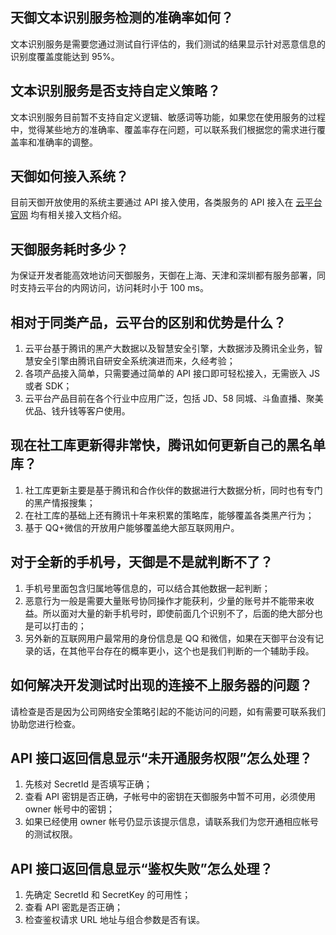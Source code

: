 ## 天御文本识别服务检测的准确率如何？

文本识别服务是需要您通过测试自行评估的，我们测试的结果显示针对恶意信息的识别度覆盖度能达到 95%。

## 文本识别服务是否支持自定义策略？

文本识别服务目前暂不支持自定义逻辑、敏感词等功能，如果您在使用服务的过程中，觉得某些地方的准确率、覆盖率存在问题，可以联系我们根据您的需求进行覆盖率和准确率的调整。

## 天御如何接入系统？

目前天御开放使用的系统主要通过 API 接入使用，各类服务的 API 接入在 [云平台官网](http://tce.fsphere.cn/) 均有相关接入文档介绍。

## 天御服务耗时多少？

为保证开发者能高效地访问天御服务，天御在上海、天津和深圳都有服务部署，同时支持云平台的内网访问，访问耗时小于 100 ms。

## 相对于同类产品，云平台的区别和优势是什么？

1. 云平台基于腾讯的黑产大数据以及智慧安全引擎，大数据涉及腾讯全业务，智慧安全引擎由腾讯自研安全系统演进而来，久经考验； 
2. 各项产品接入简单，只需要通过简单的 API 接口即可轻松接入，无需嵌入 JS 或者 SDK；
3. 云平台产品目前在各个行业中应用广泛，包括 JD、58 同城、斗鱼直播、聚美优品、钱升钱等客户使用。

## 现在社工库更新得非常快，腾讯如何更新自己的黑名单库？

1. 社工库更新主要是基于腾讯和合作伙伴的数据进行大数据分析，同时也有专门的黑产情报搜集；
2. 在社工库的基础上还有腾讯十年来积累的策略库，能够覆盖各类黑产行为；
3. 基于 QQ+微信的开放用户能够覆盖绝大部互联网用户。

## 对于全新的手机号，天御是不是就判断不了？

1. 手机号里面包含归属地等信息的，可以结合其他数据一起判断；
2. 恶意行为一般是需要大量账号协同操作才能获利，少量的账号并不能带来收益。所以面对大量的新手机号时，即使前面几个识别不了，后面的绝大部分也是可以打击的；
3. 另外新的互联网用户最常用的身份信息是 QQ 和微信，如果在天御平台没有记录的话，在其他平台存在的概率更小，这个也是我们判断的一个辅助手段。

## 如何解决开发测试时出现的连接不上服务器的问题？

请检查是否是因为公司网络安全策略引起的不能访问的问题，如有需要可联系我们协助您进行检查。

## API 接口返回信息显示“未开通服务权限”怎么处理？

1. 先核对 SecretId 是否填写正确；
2. 查看 API 密钥是否正确，子帐号中的密钥在天御服务中暂不可用，必须使用 owner 帐号中的密钥；
3. 如果已经使用 owner 帐号仍显示该提示信息，请联系我们为您开通相应帐号的测试权限。

## API 接口返回信息显示“鉴权失败”怎么处理？

1. 先确定 SecretId 和 SecretKey 的可用性；
2. 查看 API 密匙是否正确；
2. 检查鉴权请求 URL 地址与组合参数是否有误。
